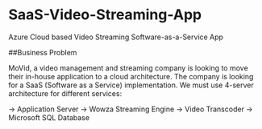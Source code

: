 # SaaS-Video-Streaming-App
Azure Cloud based Video Streaming Software-as-a-Service App

##Business Problem

MoVid, a video management and streaming company is looking to move their in-house application to a cloud architecture.
The company is looking for a SaaS (Software as a Service) implementation. We must use 4-server architecture for different services:

-> Application Server
-> Wowza Streaming Engine
-> Video Transcoder
-> Microsoft SQL Database


